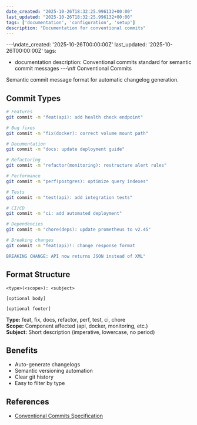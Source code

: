 ```yaml
---
date_created: "2025-10-26T18:32:25.996132+00:00"
last_updated: "2025-10-26T18:32:25.996132+00:00"
tags: ['documentation', 'configuration', 'setup']
description: "Documentation for conventional commits"
---
```


---\ndate_created: '2025-10-26T00:00:00Z'
last_updated: '2025-10-26T00:00:00Z'
tags:
- documentation
description: Conventional commits standard for semantic commit messages
---\n# Conventional Commits

Semantic commit message format for automatic changelog generation.

## Commit Types

```bash
# Features
git commit -m "feat(api): add health check endpoint"

# Bug fixes
git commit -m "fix(docker): correct volume mount path"

# Documentation
git commit -m "docs: update deployment guide"

# Refactoring
git commit -m "refactor(monitoring): restructure alert rules"

# Performance
git commit -m "perf(postgres): optimize query indexes"

# Tests
git commit -m "test(api): add integration tests"

# CI/CD
git commit -m "ci: add automated deployment"

# Dependencies
git commit -m "chore(deps): update prometheus to v2.45"

# Breaking changes
git commit -m "feat(api)!: change response format

BREAKING CHANGE: API now returns JSON instead of XML"
```

## Format Structure

```
<type>(<scope>): <subject>

[optional body]

[optional footer]
```

**Type:** feat, fix, docs, refactor, perf, test, ci, chore  
**Scope:** Component affected (api, docker, monitoring, etc.)  
**Subject:** Short description (imperative, lowercase, no period)

## Benefits

- Auto-generate changelogs
- Semantic versioning automation
- Clear git history
- Easy to filter by type

## References

- [Conventional Commits Specification](https://www.conventionalcommits.org/)
